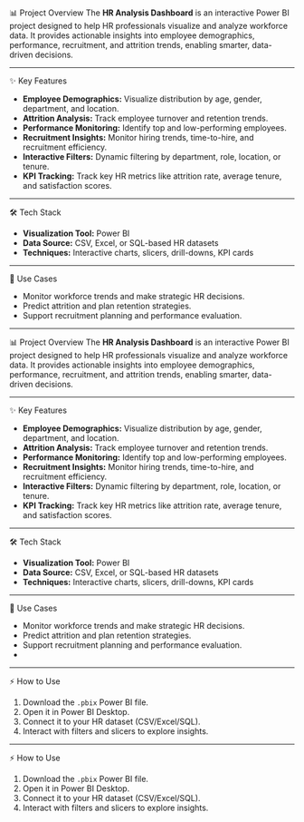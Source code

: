 📊 Project Overview
The **HR Analysis Dashboard** is an interactive Power BI project designed to help HR professionals visualize and analyze workforce data. It provides actionable insights into employee demographics, performance, recruitment, and attrition trends, enabling smarter, data-driven decisions.

---

✨ Key Features
- **Employee Demographics:** Visualize distribution by age, gender, department, and location.  
- **Attrition Analysis:** Track employee turnover and retention trends.  
- **Performance Monitoring:** Identify top and low-performing employees.  
- **Recruitment Insights:** Monitor hiring trends, time-to-hire, and recruitment efficiency.  
- **Interactive Filters:** Dynamic filtering by department, role, location, or tenure.  
- **KPI Tracking:** Track key HR metrics like attrition rate, average tenure, and satisfaction scores.

---

 🛠 Tech Stack
- **Visualization Tool:** Power BI  
- **Data Source:** CSV, Excel, or SQL-based HR datasets  
- **Techniques:** Interactive charts, slicers, drill-downs, KPI cards  

---

 🎯 Use Cases
- Monitor workforce trends and make strategic HR decisions.  
- Predict attrition and plan retention strategies.  
- Support recruitment planning and performance evaluation.  

---

 📊 Project Overview
The **HR Analysis Dashboard** is an interactive Power BI project designed to help HR professionals visualize and analyze workforce data. It provides actionable insights into employee demographics, performance, recruitment, and attrition trends, enabling smarter, data-driven decisions.

---

✨ Key Features
- **Employee Demographics:** Visualize distribution by age, gender, department, and location.  
- **Attrition Analysis:** Track employee turnover and retention trends.  
- **Performance Monitoring:** Identify top and low-performing employees.  
- **Recruitment Insights:** Monitor hiring trends, time-to-hire, and recruitment efficiency.  
- **Interactive Filters:** Dynamic filtering by department, role, location, or tenure.  
- **KPI Tracking:** Track key HR metrics like attrition rate, average tenure, and satisfaction scores.

---

🛠 Tech Stack
- **Visualization Tool:** Power BI  
- **Data Source:** CSV, Excel, or SQL-based HR datasets  
- **Techniques:** Interactive charts, slicers, drill-downs, KPI cards  

---

 🎯 Use Cases
- Monitor workforce trends and make strategic HR decisions.  
- Predict attrition and plan retention strategies.  
- Support recruitment planning and performance evaluation.
- 
---

 ⚡ How to Use
1. Download the `.pbix` Power BI file.  
2. Open it in Power BI Desktop.  
3. Connect it to your HR dataset (CSV/Excel/SQL).  
4. Interact with filters and slicers to explore insights.  

---
⚡ How to Use
1. Download the `.pbix` Power BI file.  
2. Open it in Power BI Desktop.  
3. Connect it to your HR dataset (CSV/Excel/SQL).  
4. Interact with filters and slicers to explore insights.
